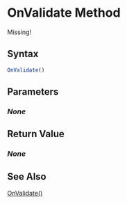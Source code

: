 # OnValidate Method
Missing!

## Syntax
```javascript
OnValidate()
```

## Parameters
### *None*

## Return Value
### *None*

## See Also
[OnValidate()](./OnValidate2.md)<br />
